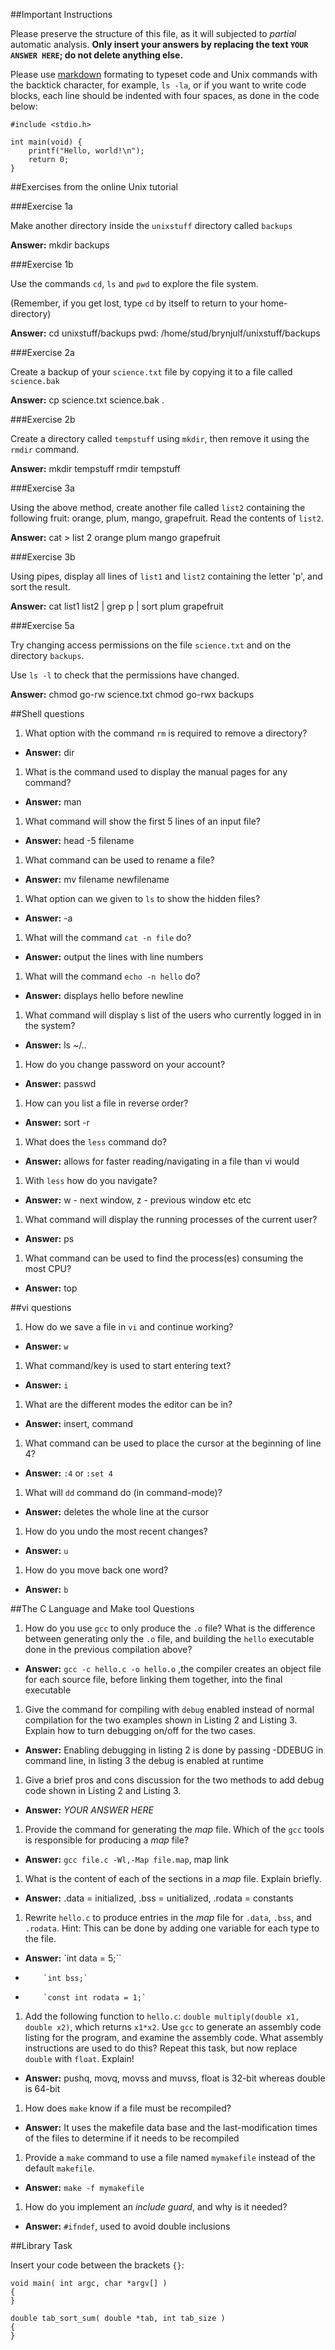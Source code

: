 ##Important Instructions

Please preserve the structure of this file, as it will subjected to *partial*
automatic analysis. **Only insert your answers by replacing the text `YOUR ANSWER HERE`; do not delete anything else.** 

Please use [markdown](https://help.github.com/articles/markdown-basics) formating to typeset code and Unix commands with the backtick character, for example, `ls -la`, or if you want to write code blocks, each line should be indented with four spaces, as done in the code below:

    #include <stdio.h>
    
    int main(void) {
    	printf("Hello, world!\n");
    	return 0;
    }


##Exercises from the online Unix tutorial

###Exercise 1a

Make another directory inside the `unixstuff` directory called `backups`

**Answer:** mkdir backups

###Exercise 1b

Use the commands `cd`, `ls` and `pwd` to explore the file system.

(Remember, if you get lost, type `cd` by itself to return to your home-directory)

**Answer:** cd unixstuff/backups
		pwd: /home/stud/brynjulf/unixstuff/backups

###Exercise 2a

Create a backup of your `science.txt` file by copying it to a file called `science.bak`

**Answer:** cp science.txt science.bak . 

###Exercise 2b

Create a directory called `tempstuff` using `mkdir`, then remove it using the `rmdir` command.

**Answer:** mkdir tempstuff
		rmdir tempstuff

###Exercise 3a

Using the above method, create another file called `list2` containing the following fruit: orange, plum, mango, grapefruit. Read the contents of `list2`.

**Answer:** cat > list 2
		orange
		plum
		mango
		grapefruit

###Exercise 3b

Using pipes, display all lines of `list1` and `list2` containing the letter 'p', and sort the result.

**Answer:** cat list1 list2 | grep p | sort 
		plum
		grapefruit

###Exercise 5a

Try changing access permissions on the file `science.txt` and on the directory `backups`.

Use `ls -l` to check that the permissions have changed.

**Answer:** chmod go-rw science.txt
		chmod go-rwx backups

##Shell questions

1. What option with the command `rm` is required to remove a directory?
  - **Answer:** dir
1. What is the command used to display the manual pages for any command?
  - **Answer:** man
1. What command will show the first 5 lines of an input file?
  - **Answer:** head -5 filename
1. What command can be used to rename a file?
  - **Answer:** mv filename newfilename 
1. What option can we given to `ls` to show the hidden files?
  - **Answer:** -a 
1. What will the command `cat -n file` do?
  - **Answer:** output the lines with line numbers
1. What will the command `echo -n hello` do?
  - **Answer:** displays hello before newline 
1. What command will display s list of the users who currently logged in in the system?
  - **Answer:** ls ~/.. 
1. How do you change password on your account?
  - **Answer:** passwd 
1. How can you list a file in reverse order?
  - **Answer:** sort -r 
1. What does the `less` command do?
  - **Answer:** allows for faster reading/navigating in a file than vi would
1. With `less` how do you navigate?
  - **Answer:** w - next window, z - previous window etc etc 
1. What command will display the running processes of the current user?
  - **Answer:** ps 
1. What command can be used to find the process(es) consuming the most CPU?
  - **Answer:** top

##vi questions
1. How do we save a file in `vi` and continue working?
  - **Answer:** `w` 
1. What command/key is used to start entering text?
  - **Answer:** `i` 
1. What are the different modes the editor can be in?
  - **Answer:** insert, command
1. What command can be used to place the cursor at the beginning of line 4?
  - **Answer:** `:4` or `:set 4`
1. What will `dd` command do (in command-mode)?
  - **Answer:** deletes the whole line at the cursor 
1. How do you undo the most recent changes?
  - **Answer:** `u` 
1. How do you move back one word?
  - **Answer:** `b` 

##The C Language and Make tool Questions

1. How do you use `gcc` to only produce the `.o` file?  What is the difference between generating only the `.o` file, and building the `hello` executable done in the previous compilation above?
  - **Answer:** `gcc -c hello.c -o hello.o` ,the compiler creates an object file for each source file, before linking them together, into the final executable
1. Give the command for compiling with `debug` enabled instead of normal compilation for the two examples shown in Listing 2 and Listing 3. Explain how to turn debugging on/off for the two cases.
  - **Answer:** Enabling debugging in listing 2 is done by passing -DDEBUG in command line, in listing 3 the debug is enabled at runtime
1. Give a brief pros and cons discussion for the two methods to add debug code shown in Listing 2 and Listing 3.
  - **Answer:** *YOUR ANSWER HERE*
1. Provide the command for generating the *map* file. Which of the `gcc` tools is responsible for producing a *map* file?
  - **Answer:** `gcc file.c -Wl,-Map file.map`, map link
1. What is the content of each of the sections in a *map* file. Explain briefly.
  - **Answer:** .data = initialized, .bss = unitialized, .rodata = constants
1. Rewrite `hello.c` to produce entries in the *map* file for `.data`, `.bss`, and `.rodata`. Hint: This can be done by adding one variable for each type to the file.
  - **Answer:** `int data = 5;``
  - 		`int bss;`
  - 		`const int rodata = 1;`
1. Add the following function to `hello.c`: `double multiply(double x1, double x2)`, which returns `x1*x2`. Use `gcc` to generate an assembly code listing for the program, and examine the assembly code. What assembly instructions are used to do this? Repeat this task, but now replace `double` with `float`. Explain!
  - **Answer:** pushq, movq, movss and muvss, float is 32-bit whereas double is 64-bit
1. How does `make` know if a file must be recompiled?
  - **Answer:** It uses the makefile data base and the last-modification times of the files to determine if it needs to be recompiled
1. Provide a `make` command to use a file named `mymakefile` instead of the default `makefile`.
  - **Answer:** `make -f mymakefile`
1. How do you implement an *include guard*, and why is it needed?
  - **Answer:** `#ifndef`, used to avoid double inclusions

##Library Task

Insert your code between the brackets `{}`:

    void main( int argc, char *argv[] )
	{
    }
    
	double tab_sort_sum( double *tab, int tab_size )
	{
	}


